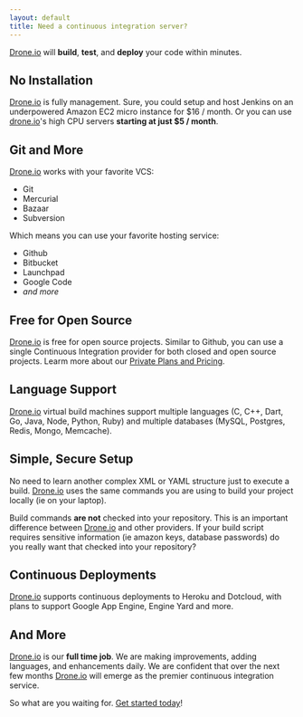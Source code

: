 ```yaml
---
layout: default
title: Need a continuous integration server?
---
```


[Drone.io](https://drone.io) will **build**, **test**, and **deploy** your code
within minutes.

## No Installation

[Drone.io](https://drone.io) is fully management. Sure, you could setup and host
Jenkins on an underpowered Amazon EC2 micro instance for $16 / month. Or you can use
[drone.io](https://drone.io)'s high CPU servers **starting at just $5 / month**.

## Git and More

[Drone.io](https://drone.io) works with your favorite VCS:

* Git
* Mercurial
* Bazaar
* Subversion

Which means you can use your favorite hosting service:

* Github
* Bitbucket
* Launchpad
* Google Code
* *and more*

## Free for Open Source

[Drone.io](https://drone.io) is free for open source projects. Similar to Github,
you can use a single Continuous Integration provider for both closed and open
source projects. Learm more about our [Private Plans and Pricing](https://drone.io/pricing).

## Language Support

[Drone.io](https://drone.io) virtual build machines support multiple languages
(C, C++, Dart, Go, Java, Node, Python, Ruby) and multiple databases (MySQL,
Postgres, Redis, Mongo, Memcache).

## Simple, Secure Setup

No need to learn another complex XML or YAML structure just to execute a build.
[Drone.io](https://drone.io) uses the same commands you are using to build your
project locally (ie on your laptop).

Build commands **are not** checked into your repository. This is an important
difference between [Drone.io](https://drone.io) and other providers. If your build
script requires sensitive information (ie amazon keys, database passwords) do
you really want that checked into your repository?

## Continuous Deployments

[Drone.io](https://drone.io) supports continuous deployments to Heroku and
Dotcloud, with plans to support Google App Engine, Engine Yard and more.

## And More

[Drone.io](https://drone.io) is our **full time job**. We are making improvements,
adding languages, and enhancements daily. We are confident that over the next few
months [Drone.io](https://drone.io) will emerge as the premier continuous
integration service.

So what are you waiting for. [Get started today](https://drone.io/auth/login)!



